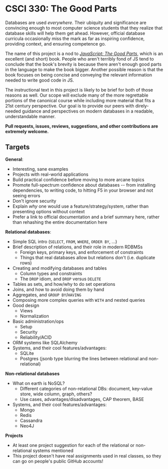 CSCI 330: The Good Parts
========================

Databases are used *everywhere*. Their ubiquity and significance are convincing enough to most computer science students that they realize that database skills will help them get ahead. However, official database curricula occasionally miss the mark as far as inspiring confidence, providing context, and ensuring competence go.

The name of this project is a nod to *[JavaScript: The Good Parts](http://shop.oreilly.com/product/9780596517748.do)*, which is an excellent (and short) book. People who aren't terribly fond of JS tend to conclude that the book's brevity is because there aren't enough good parts in the language to make the book bigger. Another possible reason is that the book focuses on being concise and conveying the relevant information needed to write good code in JS. 

The instructional text in this project is likely to be brief for both of those reasons as well. Our scope will exclude many of the more regrettable portions of the canonical course while including more material that fits a 21st century perspective. Our goal is to provide our peers with direly-needed guidance and perspectives on modern databases in a readable, understandable manner.

**Pull requests, issues, reviews, suggestions, and other contributions are extremely welcome.**

Targets
-------

**General**:
- Interesting, sane examples
- Projects with real-world applications
- Build practical confidence before moving to more arcane topics
- Promote full-spectrum confidence about databases -- from installing dependencies, to writing code, to hitting F5 in your browser and not seeing errors
- Don't ignore security
- Explain *why* one would use a feature/strategy/system, rather than presenting options without context
- Prefer a link to official documentation and a brief summary here, rather than rehashing the entire documentation here

**Relational databases**:
- Simple SQL intro (`SELECT`, `FROM`, `WHERE`, `ORDER BY`, ...)
- Brief description of relations, and their role in modern RDBMSs
    - Foreign keys, primary keys, and enforcement of constraints
    - Things that real databases allow but relations don't (i.e. duplicate rows)
- Creating and modifying databases and tables
    - Column types and constraints
    - The `DROP` idiom, and `DROP` versus `DELETE`
- Tables as sets, and how/why to do set operations
- Joins, and how to avoid doing them by hand
- Aggregates, and `GROUP BY`/`HAVING`
- Composing more complex queries with `WITH` and nested queries
- Good design
    - Views
    - Normalization
- Basic administration/ops
    - Setup
    - Security
    - Reliability/ACID
- ORM systems like SQLAlchemy
- Systems, and their cool features/advantages:
    - SQLite
    - Postgres (jsonb type blurring the lines between relational and non-relational)

**Non-relational databases**
- What on earth is NoSQL?
    - Different categories of non-relational DBs: document, key-value store, wide column, graph, others?
    - Use cases, advantages/disadvantages, CAP theorem, BASE
- Systems, and their cool features/advantages:
    - Mongo
    - Redis
    - Cassandra
    - Neo4J

**Projects**
- At least one project suggestion for each of the relational or non-relational systems mentioned
- This project doesn't have real assignments used in real classes, so they can go on people's public GitHub accounts!
